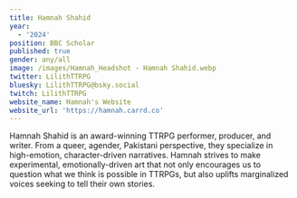 ```yaml
---
title: Hamnah Shahid
year:
  - '2024'
position: BBC Scholar
published: true
gender: any/all
image: /images/Hamnah_Headshot - Hamnah Shahid.webp
twitter: LilithTTRPG
bluesky: LilithTTRPG@bsky.social
twitch: LilithTTRPG
website_name: Hamnah's Website
website_url: 'https://hamnah.carrd.co'
---
```


Hamnah Shahid is an award-winning TTRPG performer, producer, and writer. From a queer, agender, Pakistani perspective, they specialize in high-emotion, character-driven narratives. Hamnah strives to make experimental, emotionally-driven art that not only encourages us to question what we think is possible in TTRPGs, but also uplifts marginalized voices seeking to tell their own stories.
